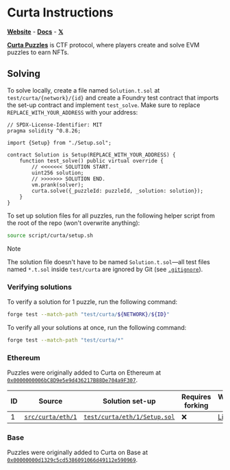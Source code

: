 # Curta Instructions

[**Website**](https://curta.wtf) - [**Docs**](https://curta.wtf/docs) - [**𝕏**](https://x.com/curta_ctf)

[**Curta Puzzles**](https://curta.wtf/docs/puzzles/overview) is CTF protocol, where players create and solve EVM puzzles to earn NFTs.

## Solving

To solve locally, create a file named `Solution.t.sol` at `test/curta/{network}/{id}` and create a Foundry test contract that imports the set-up contract and implement `test_solve`. Make sure to replace `REPLACE_WITH_YOUR_ADDRESS` with your address:

```solidity
// SPDX-License-Identifier: MIT
pragma solidity ^0.8.26;

import {Setup} from "./Setup.sol";

contract Solution is Setup(REPLACE_WITH_YOUR_ADDRESS) {
    function test_solve() public virtual override {
        // <<<<<<< SOLUTION START.
        uint256 solution;
        // >>>>>>> SOLUTION END.
        vm.prank(solver);
        curta.solve({_puzzleId: puzzleId, _solution: solution});
    }
}
```

To set up solution files for all puzzles, run the following helper script from the root of the repo (won't overwrite anything):

```sh
source script/curta/setup.sh
```

> [!NOTE]
> The solution file doesn't have to be named `Solution.t.sol`&mdash;all test files named `*.t.sol` inside `test/curta` are ignored by Git (see [`.gitignore`](../../.gitignore#L28)).

### Verifying solutions

To verify a solution for 1 puzzle, run the following command:

```sh
forge test --match-path "test/curta/${NETWORK}/${ID}"
```

To verify all your solutions at once, run the following command:

```sh
forge test --match-path "test/curta/*"
```

### Ethereum

Puzzles were originally added to Curta on Ethereum at [`0x0000000006bC8D9e5e9d436217B88De704a9F307`](https://etherscan.io/address/0x0000000006bC8D9e5e9d436217B88De704a9F307).

| ID  | Source                       | Solution set-up                                                  | Requires forking | Write-up                                        |
| --- | ---------------------------- | ---------------------------------------------------------------- | ---------------- | ----------------------------------------------- |
| 1   | [`src/curta/eth/1`](./eth/1) | [`test/curta/eth/1/Setup.sol`](../../test/curta/eth/1/Setup.sol) | ❌               | [Link](https://curta.wtf/puzzle/eth:1/write-up) |

### Base

Puzzles were originally added to Curta on Base at [`0x00000000d1329c5cd5386091066d49112e590969`](https://basescan.org/address/0x00000000d1329c5cd5386091066d49112e590969).
